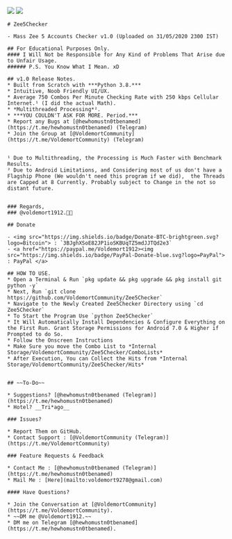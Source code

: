 <a href="https://www.python.org/download/releases/3.0/"><IMG src="https://img.shields.io/pypi/pyversions/3.svg?label=Python&logo=python"></a>
	<a href="https://t.me/VoldemortCommunity"><img src="https://img.shields.io/badge/Telegram-Group-blue.svg?logo=Telegram"></a>

	# Zee5Checker

	- Mass Zee 5 Accounts Checker v1.0 (Uploaded on 31/05/2020 2300 IST)

	## For Educational Purposes Only.
	#### I Will Not be Responsible for Any Kind of Problems That Arise due to Unfair Usage.
	###### P.S. You Know What I Mean. xD

	## v1.0 Release Notes.
	* Built from Scratch with ***Python 3.8.***
	* Intuitive, Noob Friendly UI/UX.
	* Average 750 Combos Per Minute Checking Rate with 250 kbps Cellular Internet.¹ (I did the actual Math).
	* *Multithreaded Processing*².
	* ***YOU COULDN'T ASK FOR MORE. Period.***
	* Report any Bugs at [@hewhomustn0tbenamed](https://t.me/hewhomustn0tbenamed) (Telegram)
	* Join the Group at [@VoldemortCommunity](https://t.me/VoldemortCommunity) (Telegram)


	¹ Due to Multithreading, the Processing is Much Faster with Benchmark Results.
	² Due to Android Limitations, and Considering most of us don't have a Flagship Phone (We wouldn't need this program if we did),  the Threads are Capped at 8 Currently. Probably subject to Change in the not so distant future.


	### Regards,
	### @voldemort1912.🖖🏻

	## Donate

	- <img src="https://img.shields.io/badge/Donate-BTC-brightgreen.svg?logo=Bitcoin"> : `3BJghXSoE82JP1ioSKBUqTZ5mdJJTQd2e3`
	- <a href="https://paypal.me/Voldemort1912><img src="https://img.shields.io/badge/PayPal-Donate-blue.svg?logo=PayPal"> : PayPal </a>

	## HOW TO USE.
	* Open a Terminal & Run `pkg update && pkg upgrade && pkg install git python -y`
	* Next, Run `git clone https://github.com/VoldemortCommunity/Zee5Checker`
	* Navigate to the Newly Created Zee5Checker Directory using `cd Zee5Checker`
	* To Start the Program Use `python Zee5Checker`
	* It Will Automatically Install Dependencies & Configure Everything on the First Run. Grant Storage Permissions for Android 7.0 & Higher if Prompted to do So.
	* Follow the Onscreen Instructions
	* Make Sure you move the Combo List to *Internal Storage/VoldemortCommunity/Zee5Checker/ComboLists*
	* After Execution, You can Collect the Hits from *Internal Storage/VoldemortCommunity/Zee5Checker/Hits*


	## ~~To-Do~~

	* Suggestions? [@hewhomustn0tbenamed (Telegram)](https://t.me/hewhomustn0tbenamed)
	* Hotel? __Tri*ago__

	### Issues?

	* Report Them on GitHub.
	* Contact Support : [@VoldemortCommunity (Telegram)](https://t.me/VoldemortCommunity)

	### Feature Requests & Feedback

	* Contact Me : [@hewhomustn0tbenamed (Telegram)](https://t.me/hewhomustn0tbenamed)
	* Mail Me : [Here](mailto:voldemort9278@gmail.com)

	#### Have Questions?

	* Join the Conversation at [@VoldemortCommunity](https://t.me/VoldemortCommunity).
	* ~~DM me @Voldemort1912.~~
	* DM me on Telegram [@hewhomustn0tbenamed](https://t.me/hewhomustn0tbenamed).